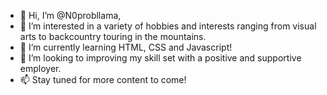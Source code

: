 - 👋 Hi, I’m @N0probllama,
- 👀 I’m interested in a variety of hobbies and interests ranging from visual arts to backcountry touring in the mountains.
- 🌱 I’m currently learning HTML, CSS and Javascript!
- 💞️ I’m looking to improving my skill set with a positive and supportive employer.
- 📫 Stay tuned for more content to come!

<!---
N0probllama/N0probllama is a ✨ special ✨ repository because its `README.md` (this file) appears on your GitHub profile.
You can click the Preview link to take a look at your changes.
--->
